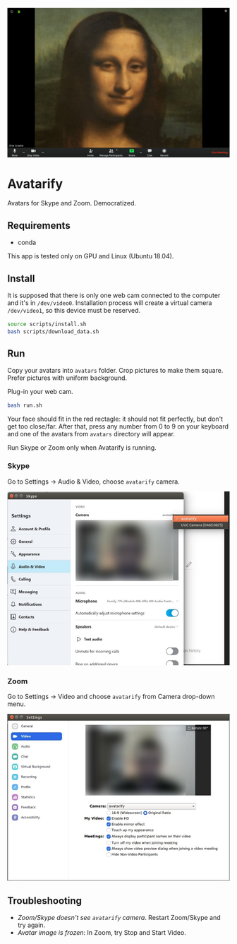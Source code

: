 ![](docs/mona.gif)

# Avatarify

Avatars for Skype and Zoom. Democratized.

## Requirements

* conda

This app is tested only on GPU and Linux (Ubuntu 18.04).

## Install

It is supposed that there is only one web cam connected to the computer and it's in `/dev/video0`. Installation process will create a virtual camera `/dev/video1`, so this device must be reserved.

```bash
source scripts/install.sh
bash scripts/download_data.sh
```

## Run

Copy your avatars into `avatars` folder. Crop pictures to make them square. Prefer pictures with uniform background.

Plug-in your web cam.

```bash
bash run.sh
```

Your face should fit in the red rectagle: it should not fit perfectly, but don't get too close/far. After that, press any number from 0 to 9 on your keyboard and one of the avatars from `avatars` directory will appear.

Run Skype or Zoom only when Avatarify is running.

### Skype

Go to Settings -> Audio & Video, choose `avatarify` camera.

![Skype](docs/skype.jpg)

### Zoom

Go to Settings -> Video and choose `avatarify` from Camera drop-down menu.

![Zoom](docs/zoom.jpg)


## Troubleshooting

* *Zoom/Skype doesn't see `avatarify` camera*. Restart Zoom/Skype and try again.
* *Avatar image is frozen*: In Zoom, try Stop and Start Video.
